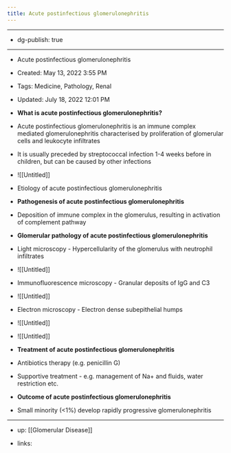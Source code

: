```yaml
---
title: Acute postinfectious glomerulonephritis
---
```


- --

- dg-publish: true

- --

- Acute postinfectious glomerulonephritis

- Created: May 13, 2022 3:55 PM

- Tags: Medicine, Pathology, Renal

- Updated: July 18, 2022 12:01 PM

- **What is acute postinfectious glomerulonephritis?**

- Acute postinfectious glomerulonephritis is an immune complex mediated glomerulonephritis characterised by proliferation of glomerular cells and leukocyte infiltrates

- It is usually preceded by streptococcal infection 1-4 weeks before in children, but can be caused by other infections

- ![[Untitled]]

- Etiology of acute postinfectious glomerulonephritis

- **Pathogenesis of acute postinfectious glomerulonephritis**

- Deposition of immune complex in the glomerulus, resulting in activation of complement pathway

- **Glomerular pathology of acute postinfectious glomerulonephritis**

- Light microscopy - Hypercellularity of the glomerulus with neutrophil infiltrates

- ![[Untitled]]

- Immunofluorescence microscopy - Granular deposits of IgG and C3

- ![[Untitled]]

- Electron microscopy - Electron dense subepithelial humps

- ![[Untitled]]

- ![[Untitled]]

- **Treatment of acute postinfectious glomerulonephritis**

- Antibiotics therapy (e.g. penicillin G)

- Supportive treatment - e.g. management of Na+ and fluids, water restriction etc.

- **Outcome of acute postinfectious glomerulonephritis**

- Small minority (<1%) develop rapidly progressive glomerulonephritis

- --

- up: [[Glomerular Disease]] 

- links:
